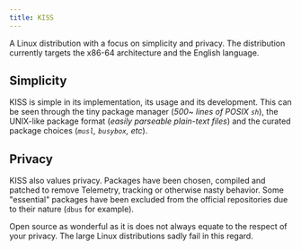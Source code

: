 ```yaml
---
title: KISS
---
```


A Linux distribution with a focus on simplicity and privacy. The distribution currently targets the x86-64 architecture and the English language.

## Simplicity

KISS is simple in its implementation, its usage and its development. This can be seen through the tiny package manager (*500~ lines of POSIX `sh`*), the UNIX-like package format (*easily parseable plain-text files*) and the curated package choices (*`musl`, `busybox`, etc*).

## Privacy

KISS also values privacy. Packages have been chosen, compiled and patched to remove Telemetry, tracking or otherwise nasty behavior. Some "essential" packages have been excluded from the official repositories due to their nature (`dbus` for example).

Open source as wonderful as it is does not always equate to the respect of your privacy. The large Linux distributions sadly fail in this regard.
